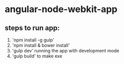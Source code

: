 # angular-node-webkit-app

## steps to run app:
1. 'npm install -g gulp'
2. 'npm install & bower install'
3. 'gulp dev' running the app with development mode
4. 'gulp build' to make exe

